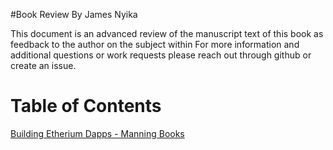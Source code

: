 #Book Review By James Nyika


This document is an advanced review of the manuscript text of this book as feedback to the author on the subject within
For more information and additional questions or work requests please reach out through github or create an issue.

# Table of Contents

[Building Etherium Dapps - Manning Books](./ethereumdapps/README.md)
